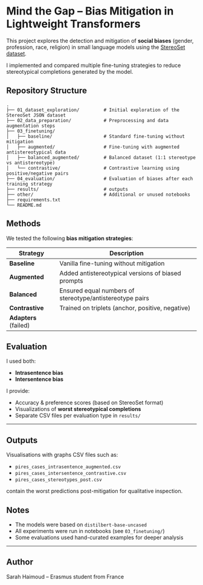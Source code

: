 # Mind the Gap – Bias Mitigation in Lightweight Transformers

This project explores the detection and mitigation of **social biases** (gender, profession, race, religion) in small language models using the [StereoSet dataset](https://github.com/moinnadeem/stereoset).

I implemented and compared multiple fine-tuning strategies to reduce stereotypical completions generated by the model.


## Repository Structure


```
.
├── 01_dataset_exploration/         # Initial exploration of the StereoSet JSON dataset
├── 02_data_preparation/            # Preprocessing and data augmentation steps
├── 03_finetuning/
│   ├── baseline/                   # Standard fine-tuning without mitigation
│   ├── augmented/                  # Fine-tuning with augmented antistereotypical data
│   ├── balanced_augmented/         # Balanced dataset (1:1 stereotype vs antistereotype)
│   └── contrastive/                # Contrastive learning using positive/negative pairs
├── 04_evaluation/                  # Evaluation of biases after each training strategy
├── results/                        # outputs
├── other/                          # Additional or unused notebooks
├── requirements.txt
└── README.md
```

## Methods

We tested the following **bias mitigation strategies**:

| Strategy              | Description                                              |
| --------------------- | -------------------------------------------------------- |
| **Baseline**          | Vanilla fine-tuning without mitigation                   |
| **Augmented**         | Added antistereotypical versions of biased prompts       |
| **Balanced**          | Ensured equal numbers of stereotype/antistereotype pairs |
| **Contrastive**       | Trained on triplets (anchor, positive, negative)         |
| **Adapters** (failed) |                                                          |


## Evaluation

I used both:

* **Intrasentence bias** 
* **Intersentence bias** 

I provide:

* Accuracy & preference scores (based on StereoSet format)
* Visualizations of **worst stereotypical completions**
* Separate CSV files per evaluation type in `results/`

---

## Outputs

Visualisations with graphs
CSV files such as:

* `pires_cases_intrasentence_augmented.csv`
* `pires_cases_intersentence_contrastive.csv`
* `pires_cases_stereotypes_post.csv`

contain the worst predictions post-mitigation for qualitative inspection.


## Notes

* The models were based on `distilbert-base-uncased`
* All experiments were run in notebooks (see `03_finetuning/`)
* Some evaluations used hand-curated examples for deeper analysis

---

## Author

Sarah Haimoud – Erasmus student from France
